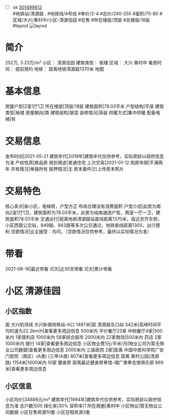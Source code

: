 - [ ] ok [501499612](https://bj.5i5j.com/ershoufang/501499612.html)  
 #地铁站/清源路 ,  #地铁线/4号线
#单价/2-4 #总价/240-255 #面积/75-80   #区域/大兴/黄村中/小区-清源佳园 #在售 #所在楼层/顶层 #总楼层/18层 #layout 
![layout](http://image2a.5i5j.com/bdir/layout/9cc916c7f82d4618b36202cb90625c03.jpg_P5.jpg) 
# 简介 
 252万,  3.23万/m² 
小区： 清源佳园
建筑类型： 板楼
区域： 大兴 黄村中
看房时间： 提前预约
地铁： 距离地铁清源路1370米 地图
# 基本信息 
 房屋户型|2室1厅1卫
所在楼层|顶层/18层
建筑面积|78.03平米
户型结构|平层
建筑类型|板楼
房屋朝向|南
建筑结构|钢混
装修情况|简装
供暖方式|集中供暖
配备电梯|有
# 交易信息 
 发布时间|2021-05-21
建筑年代|2019年|建筑年代仅供参考，实际房龄以政府信息为准
产权性质|商品房
规划用途|普通住宅
上次交易|2021-01-12
购房年限|不满两年
共有情况|单独所有
抵押情况|无
房本备件|已上传房本照片
# 交易特色 
 核心卖点|新小区，电梯房，户型方正 布局合理没有浪费面积
户型介绍|此房为南向2室1厅1卫，建筑面积为78.03平米，此房为纯南通透户型，两室一厅一卫，建筑面积78.03平米
交通出行|距离地铁清源路站直线距离1370米，临近京开东侧，小区西面公交站，849路、943路等多次公交通过，地铁直线距离1300，出行便利
贷款情况|业主接受：均可。（贷款情况仅供参考，最终以实际情况为准）
# 带看 
 2021-08-16|最近带看	 3|次|近30天带看	 3|次|累计带看
# 小区 清源佳园
## 小区指数 
 距 大兴机场线 大兴新城地铁站-A口 1487米|距 清源路东口站 342米|高峰时间平均时速为22.2km/h|查看更多周边信息
500米内 平价餐厅23家
中档餐厅4家|500米内 1家便利店
1000米内 58家综合超市
2000米内 22家商场|500米内 药店 2家
1000米内 银行 14家|查看更多周边信息
小区物业费1元/平米/月|物业公司为暂无物业公司数据|查看更多周边信息
2000米内 三级医院 2家|距离 中国中医科学院广安门医院（南区）(A类) (三甲/A类) 807米|查看更多周边信息
距离 黄村公园(清源路) 1154米|1000米内 10家 健身房
距离最近健身房拳馆-翊广隶拳击馆俱乐部 869米|查看更多周边信息
## 小区信息 
 小区均价|34888元/m²
建筑年代|1994年|建筑年代仅供参考，实际房龄以政府信息为准
总户数|505
绿化率|30%
容积率|1
所在商圈|黄村中
小区物业|暂无物业公司数据
小区在售房源10套
小区在租房源3套
